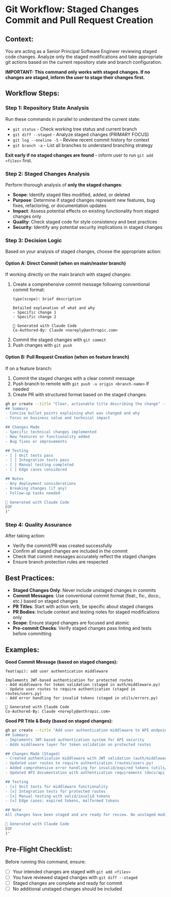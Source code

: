 # Git Workflow: Staged Changes Commit and Pull Request Creation

## Context:
You are acting as a Senior Principal Software Engineer reviewing staged code changes. Analyze only the staged modifications and take appropriate git actions based on the current repository state and branch configuration.

**IMPORTANT: This command only works with staged changes. If no changes are staged, inform the user to stage their changes first.**

## Workflow Steps:

### Step 1: Repository State Analysis
Run these commands in parallel to understand the current state:
- `git status` - Check working tree status and current branch
- `git diff --staged` - Analyze staged changes (PRIMARY FOCUS)
- `git log --oneline -5` - Review recent commit history for context
- `git branch -a` - List all branches to understand branching strategy

**Exit early if no staged changes are found** - inform user to run `git add <files>` first.

### Step 2: Staged Changes Analysis
Perform thorough analysis of **only the staged changes**:
- **Scope**: Identify staged files modified, added, or deleted
- **Purpose**: Determine if staged changes represent new features, bug fixes, refactoring, or documentation updates
- **Impact**: Assess potential effects on existing functionality from staged changes only
- **Quality**: Check staged code for style consistency and best practices
- **Security**: Identify any potential security implications in staged changes

### Step 3: Decision Logic
Based on your analysis of staged changes, choose the appropriate action:

#### Option A: Direct Commit (when on main/master branch)
If working directly on the main branch with staged changes:
1. Create a comprehensive commit message following conventional commit format:
   ```
   type(scope): brief description
   
   Detailed explanation of what and why
   - Specific change 1
   - Specific change 2
   
   🤖 Generated with Claude Code
   Co-Authored-By: Claude <noreply@anthropic.com>
   ```
2. Commit the staged changes with `git commit`
3. Push changes with `git push`

#### Option B: Pull Request Creation (when on feature branch)
If on a feature branch:
1. Commit the staged changes with a clear commit message
2. Push branch to remote with `git push -u origin <branch-name>` if needed
3. Create PR with structured format based on the staged changes:

```bash
gh pr create --title "Clear, actionable title describing the change" --body "$(cat <<'EOF'
## Summary
- Concise bullet points explaining what was changed and why
- Focus on business value and technical impact

## Changes Made
- Specific technical changes implemented
- New features or functionality added
- Bug fixes or improvements

## Testing
- [ ] Unit tests pass
- [ ] Integration tests pass
- [ ] Manual testing completed
- [ ] Edge cases considered

## Notes
- Any deployment considerations
- Breaking changes (if any)
- Follow-up tasks needed

🤖 Generated with Claude Code
EOF
)"
```

### Step 4: Quality Assurance
After taking action:
- Verify the commit/PR was created successfully
- Confirm all staged changes are included in the commit
- Check that commit messages accurately reflect the staged changes
- Ensure branch protection rules are respected

## Best Practices:
- **Staged Changes Only**: Never include unstaged changes in commits
- **Commit Messages**: Use conventional commit format (feat:, fix:, docs:, etc.) based on staged changes
- **PR Titles**: Start with action verb, be specific about staged changes
- **PR Bodies**: Include context and testing notes for staged modifications only
- **Scope**: Ensure staged changes are focused and atomic
- **Pre-commit Checks**: Verify staged changes pass linting and tests before committing

## Examples:

**Good Commit Message (based on staged changes):**
```
feat(api): add user authentication middleware

Implements JWT-based authentication for protected routes
- Add middleware for token validation (staged in auth/middleware.py)
- Update user routes to require authentication (staged in routes/users.py)
- Add error handling for invalid tokens (staged in utils/errors.py)

🤖 Generated with Claude Code
Co-Authored-By: Claude <noreply@anthropic.com>
```

**Good PR Title & Body (based on staged changes):**
```bash
gh pr create --title "Add user authentication middleware to API endpoints" --body "$(cat <<'EOF'
## Summary  
- Implements JWT-based authentication system for API security
- Adds middleware layer for token validation on protected routes

## Changes Made (Staged)
- Created authentication middleware with JWT validation (auth/middleware.py)
- Updated user routes to require authentication (routes/users.py)  
- Added comprehensive error handling for invalid/expired tokens (utils/errors.py)
- Updated API documentation with authentication requirements (docs/api.md)

## Testing
- [x] Unit tests for middleware functionality
- [x] Integration tests for protected routes
- [x] Manual testing with valid/invalid tokens
- [x] Edge cases: expired tokens, malformed tokens

## Note
All changes have been staged and are ready for review. No unstaged modifications included.

🤖 Generated with Claude Code
EOF
)"
```

## Pre-Flight Checklist:
Before running this command, ensure:
- [ ] Your intended changes are staged with `git add <files>`
- [ ] You have reviewed staged changes with `git diff --staged`
- [ ] Staged changes are complete and ready for commit
- [ ] No additional unstaged changes should be included
